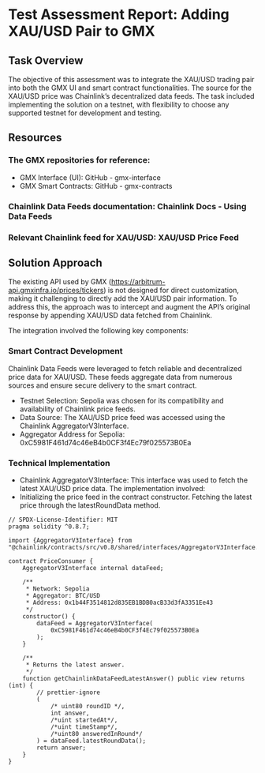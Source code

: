 

# Test Assessment Report: Adding XAU/USD Pair to GMX
## Task Overview
The objective of this assessment was to integrate the XAU/USD trading pair into both the GMX UI and smart contract functionalities. The source for the XAU/USD price was Chainlink’s decentralized data feeds. The task included implementing the solution on a testnet, with flexibility to choose any supported testnet for development and testing.

## Resources
### The GMX repositories for reference:

- GMX Interface (UI): GitHub - gmx-interface
- GMX Smart Contracts: GitHub - gmx-contracts

### Chainlink Data Feeds documentation: Chainlink Docs - Using Data Feeds

### Relevant Chainlink feed for XAU/USD: XAU/USD Price Feed

## Solution Approach
The existing API used by GMX (https://arbitrum-api.gmxinfra.io/prices/tickers) is not designed for direct customization, making it challenging to directly add the XAU/USD pair information. To address this, the approach was to intercept and augment the API’s original response by appending XAU/USD data fetched from Chainlink.

The integration involved the following key components:

### Smart Contract Development
Chainlink Data Feeds were leveraged to fetch reliable and decentralized price data for XAU/USD. These feeds aggregate data from numerous sources and ensure secure delivery to the smart contract.

- Testnet Selection: Sepolia was chosen for its compatibility and availability of Chainlink price feeds.
- Data Source: The XAU/USD price feed was accessed using the Chainlink AggregatorV3Interface.
- Aggregator Address for Sepolia: 0xC5981F461d74c46eB4b0CF3f4Ec79f025573B0Ea
### Technical Implementation
- Chainlink AggregatorV3Interface:
This interface was used to fetch the latest XAU/USD price data. The implementation involved:
- Initializing the price feed in the contract constructor.
Fetching the latest price through the latestRoundData method.
```
// SPDX-License-Identifier: MIT
pragma solidity ^0.8.7;

import {AggregatorV3Interface} from "@chainlink/contracts/src/v0.8/shared/interfaces/AggregatorV3Interface.sol";

contract PriceConsumer {
    AggregatorV3Interface internal dataFeed;

    /**
     * Network: Sepolia
     * Aggregator: BTC/USD
     * Address: 0x1b44F3514812d835EB1BDB0acB33d3fA3351Ee43
     */
    constructor() {
        dataFeed = AggregatorV3Interface(
            0xC5981F461d74c46eB4b0CF3f4Ec79f025573B0Ea
        );
    }

    /**
     * Returns the latest answer.
     */
    function getChainlinkDataFeedLatestAnswer() public view returns (int) {
        // prettier-ignore
        (
            /* uint80 roundID */,
            int answer,
            /*uint startedAt*/,
            /*uint timeStamp*/,
            /*uint80 answeredInRound*/
        ) = dataFeed.latestRoundData();
        return answer;
    }
}
```
